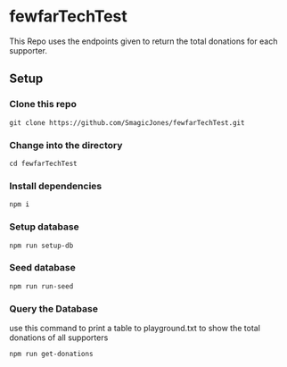 # fewfarTechTest

This Repo uses the endpoints given to return the total donations for each supporter.

## Setup

### Clone this repo

```
git clone https://github.com/SmagicJones/fewfarTechTest.git
```

### Change into the directory

```
cd fewfarTechTest
```

### Install dependencies

```
npm i
```

### Setup database
```
npm run setup-db
```

### Seed database
```
npm run run-seed
```
### Query the Database

use this command to print a table to playground.txt to show the total donations of all supporters

```
npm run get-donations
```
